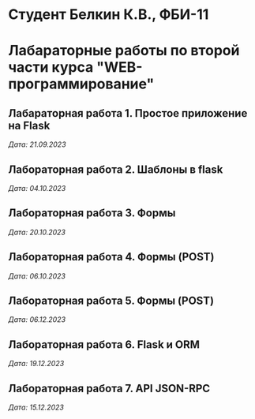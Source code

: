 # Студент Белкин К.В., ФБИ-11

# Лабараторные работы по второй части курса "WEB-программирование"

## Лабараторная работа 1. Простое приложение на Flask

*Дата: 21.09.2023*

## Лабораторная работа 2. Шаблоны в flask

*Дата: 04.10.2023*

## Лабораторная работа 3. Формы

*Дата: 20.10.2023*

## Лабораторная работа 4. Формы (POST)

*Дата: 06.10.2023*

## Лабораторная работа 5. Формы (POST)

*Дата: 06.12.2023*

## Лабораторная работа 6. Flask и ORM

*Дата: 19.12.2023*

## Лабораторная работа 7. API JSON-RPC

*Дата: 15.12.2023*